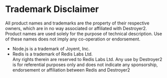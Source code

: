 # Trademark Disclaimer

All product names and trademarks are the property of their respective owners,
which are in no way associated or affiliated with Destroyer2. Product names are
used solely for the purpose of technical description. Use of these names does
not imply any co-operation or endorsement.

-   Node.js is a trademark of Joyent, Inc.
-   Redis is a trademark of Redis Labs Ltd.<br>
    Any rights therein are reserved to Redis Labs Ltd. Any use by Destroyer2 is
    for referential purposes only and does not indicate any sponsorship,
    endorsement or affiliation between Redis and Destroyer2

